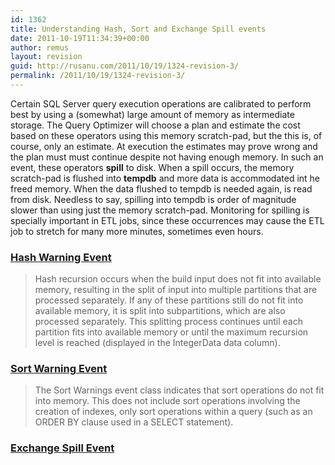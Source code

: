 ```yaml
---
id: 1362
title: Understanding Hash, Sort and Exchange Spill events
date: 2011-10-19T11:34:39+00:00
author: remus
layout: revision
guid: http://rusanu.com/2011/10/19/1324-revision-3/
permalink: /2011/10/19/1324-revision-3/
---
```

Certain SQL Server query execution operations are calibrated to perform best by using a (somewhat) large amount of memory as intermediate storage. The Query Optimizer will choose a plan and estimate the cost based on these operators using this memory scratch-pad, but the this is, of course, only an estimate. At execution the estimates may prove wrong and the plan must must continue despite not having enough memory. In such an event, these operators **spill** to disk. When a spill occurs, the memory scratch-pad is flushed into **tempdb** and more data is accommodated int he freed memory. When the data flushed to tempdb is needed again, is read from disk. Needless to say, spilling into tempdb is order of magnitude slower than using just the memory scratch-pad. Monitoring for spilling is specially important in ETL jobs, since these occurrences may cause the ETL job to stretch for many more minutes, sometimes even hours.

### [Hash Warning Event](http://technet.microsoft.com/en-us/library/ms190736.aspx)

> Hash recursion occurs when the build input does not fit into available memory, resulting in the split of input into multiple partitions that are processed separately. If any of these partitions still do not fit into available memory, it is split into subpartitions, which are also processed separately. This splitting process continues until each partition fits into available memory or until the maximum recursion level is reached (displayed in the IntegerData data column). 

### [Sort Warning Event](http://technet.microsoft.com/en-us/library/ms178041.aspx)

> The Sort Warnings event class indicates that sort operations do not fit into memory. This does not include sort operations involving the creation of indexes, only sort operations within a query (such as an ORDER BY clause used in a SELECT statement).

### [Exchange Spill Event](http://technet.microsoft.com/en-us/library/ms191514.aspx)